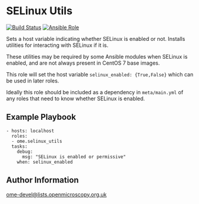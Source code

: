 SELinux Utils
=============

[![Build Status](https://travis-ci.org/ome/ansible-role-selinux-utils.svg)](https://travis-ci.org/ome/ansible-role-selinux-utils)
[![Ansible Role](https://img.shields.io/ansible/role/14776.svg)](https://galaxy.ansible.com/ome/selinux_utils/)

Sets a host variable indicating whether SELinux is enabled or not.
Installs utilities for interacting with SELinux if it is.

These utilities may be required by some Ansible modules when SELinux is enabled, and are not always present in CentOS 7 base images.

This role will set the host variable `selinux_enabled: {True,False}` which can be used in later roles.

Ideally this role should be included as a dependency in `meta/main.yml` of any roles that need to know whether SELinux is enabled.


Example Playbook
----------------

    - hosts: localhost
      roles:
      - ome.selinux_utils
      tasks:
        debug:
          msg: "SELinux is enabled or permissive"
        when: selinux_enabled


Author Information
------------------

ome-devel@lists.openmicroscopy.org.uk
